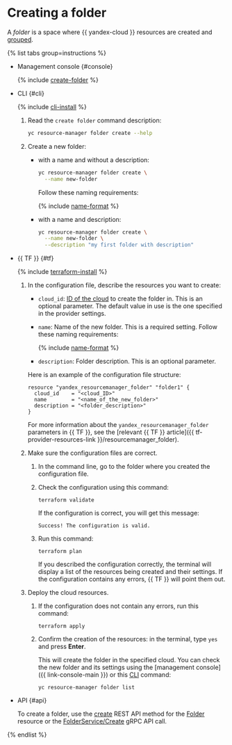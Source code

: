 # Creating a folder

A _folder_ is a space where {{ yandex-cloud }} resources are created and [grouped](../../concepts/resources-hierarchy.md).

{% list tabs group=instructions %}

- Management console {#console}

  {% include [create-folder](../../../_includes/create-folder.md) %}

- CLI {#cli}

  {% include [cli-install](../../../_includes/cli-install.md) %}

  1. Read the `create folder` command description:

      ```bash
      yc resource-manager folder create --help
      ```

  2. Create a new folder:

      * with a name and without a description:
          ```bash
          yc resource-manager folder create \
            --name new-folder
          ```

          Follow these naming requirements:

          {% include [name-format](../../../_includes/name-format.md) %}

      * with a name and description:

          ```bash
          yc resource-manager folder create \
            --name new-folder \
            --description "my first folder with description"
          ```

- {{ TF }} {#tf}

  {% include [terraform-install](../../../_includes/terraform-install.md) %}

  1. In the configuration file, describe the resources you want to create:

     * `cloud_id`: [ID of the cloud](../cloud/get-id.md) to create the folder in. This is an optional parameter. The default value in use is the one specified in the provider settings.
     * `name`: Name of the new folder. This is a required setting. Follow these naming requirements:

       {% include [name-format](../../../_includes/name-format.md) %}

     * `description`: Folder description. This is an optional parameter.

     Here is an example of the configuration file structure:

     ```hcl
     resource "yandex_resourcemanager_folder" "folder1" {
       cloud_id    = "<cloud_ID>"
       name        = "<name_of_the_new_folder>"
       description = "<folder_description>"
     }
     ```

     For more information about the `yandex_resourcemanager_folder` parameters in {{ TF }}, see the [relevant {{ TF }} article]({{ tf-provider-resources-link }}/resourcemanager_folder).

  1. Make sure the configuration files are correct.

     1. In the command line, go to the folder where you created the configuration file.

     1. Check the configuration using this command:

        ```
        terraform validate
        ```
     
        If the configuration is correct, you will get this message:
     
        ```
        Success! The configuration is valid.
        ```

     1. Run this command:

        ```
        terraform plan
        ```

        If you described the configuration correctly, the terminal will display a list of the resources being created and their settings. If the configuration contains any errors, {{ TF }} will point them out. 

  1. Deploy the cloud resources.

     1. If the configuration does not contain any errors, run this command:

        ```
        terraform apply
        ```

     1. Confirm the creation of the resources: in the terminal, type `yes` and press **Enter**.

        This will create the folder in the specified cloud. You can check the new folder and its settings using the [management console]({{ link-console-main }}) or this [CLI](../../../cli/quickstart.md) command:

        ```
        yc resource-manager folder list
        ```

- API {#api}

  To create a folder, use the [create](../../api-ref/Folder/create.md) REST API method for the [Folder](../../api-ref/Folder/index.md) resource or the [FolderService/Create](../../api-ref/grpc/Folder/create.md) gRPC API call.

{% endlist %}
